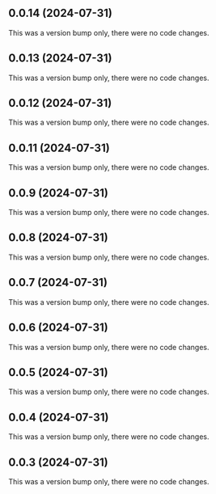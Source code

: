 ## 0.0.14 (2024-07-31)

This was a version bump only, there were no code changes.

## 0.0.13 (2024-07-31)

This was a version bump only, there were no code changes.

## 0.0.12 (2024-07-31)

This was a version bump only, there were no code changes.

## 0.0.11 (2024-07-31)

This was a version bump only, there were no code changes.

## 0.0.9 (2024-07-31)

This was a version bump only, there were no code changes.

## 0.0.8 (2024-07-31)

This was a version bump only, there were no code changes.

## 0.0.7 (2024-07-31)

This was a version bump only, there were no code changes.

## 0.0.6 (2024-07-31)

This was a version bump only, there were no code changes.

## 0.0.5 (2024-07-31)

This was a version bump only, there were no code changes.

## 0.0.4 (2024-07-31)

This was a version bump only, there were no code changes.

## 0.0.3 (2024-07-31)

This was a version bump only, there were no code changes.